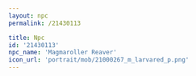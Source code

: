 ```yaml
---
layout: npc
permalink: /21430113

title: Npc
id: '21430113'
npc_name: 'Magmaroller Reaver'
icon_url: 'portrait/mob/21000267_m_larvared_p.png'
---
```

